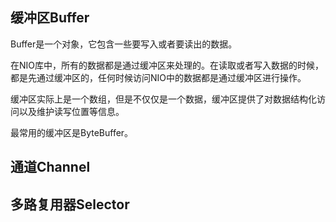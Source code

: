 ## 缓冲区Buffer

Buffer是一个对象，它包含一些要写入或者要读出的数据。

在NIO库中，所有的数据都是通过缓冲区来处理的。在读取或者写入数据的时候，都是先通过缓冲区的，任何时候访问NIO中的数据都是通过缓冲区进行操作。

缓冲区实际上是一个数组，但是不仅仅是一个数据，缓冲区提供了对数据结构化访问以及维护读写位置等信息。

最常用的缓冲区是ByteBuffer。

## 通道Channel

## 多路复用器Selector
